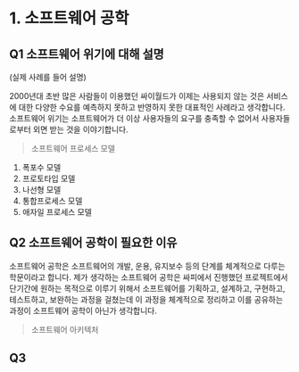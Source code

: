 # 1. 소프트웨어 공학

## Q1 소프트웨어 위기에 대해 설명

(실제 사례를 들어 설명)

2000년대 초반 많은 사람들이 이용했던 싸이월드가 이제는 사용되지 않는 것은 서비스에 대한 다양한 수요를 예측하지 못하고 반영하지 못한 대표적인 사례라고 생각합니다. 소프트웨어 위기는 소프트웨어가 더 이상 사용자들의 요구를 충족할 수 없어서 사용자들로부터 외면 받는 것을 이야기합니다.

> 소프트웨어 프로세스 모델

1. 폭포수 모델
2. 프로토타입 모델
3. 나선형 모델
4. 통합프로세스 모델
5. 애자일 프로세스 모델

## Q2 소프트웨어 공학이 필요한 이유

소프트웨어 공학은 소프트웨어의 개발, 운용, 유지보수 등의 단계를 체계적으로 다루는 학문이라고 합니다. 제가 생각하는 소프트웨어 공학은 싸피에서 진행했던 프로젝트에서 단기간에 원하는 목적으로 이루기 위해서 소프트웨어를 기획하고, 설계하고, 구현하고, 테스트하고, 보완하는 과정을 걸쳤는데 이 과정을 체계적으로 정리하고 이를 공유하는 과정이 소프트웨어 공학이 아닌가 생각합니다.

> 소프트웨어  아키텍처

## Q3 
